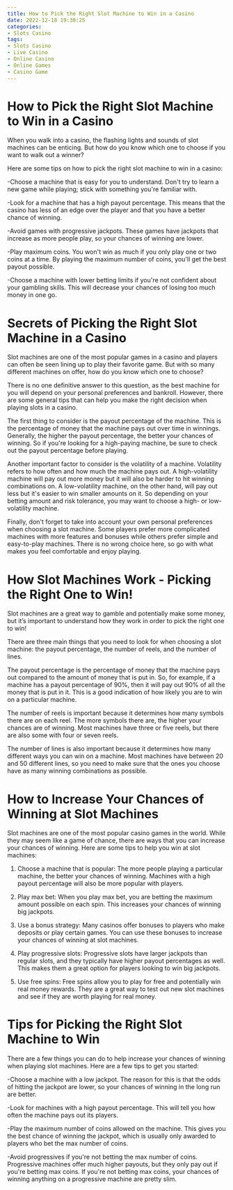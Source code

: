 ```yaml
---
title: How to Pick the Right Slot Machine to Win in a Casino 
date: 2022-12-18 19:30:25
categories:
- Slots Casino
tags:
- Slots Casino
- Live Casino
- Online Casino
- Online Games
- Casino Game
---
```



#  How to Pick the Right Slot Machine to Win in a Casino 

When you walk into a casino, the flashing lights and sounds of slot machines can be enticing. But how do you know which one to choose if you want to walk out a winner? 

Here are some tips on how to pick the right slot machine to win in a casino:

-Choose a machine that is easy for you to understand. Don't try to learn a new game while playing; stick with something you're familiar with.

-Look for a machine that has a high payout percentage. This means that the casino has less of an edge over the player and that you have a better chance of winning.

-Avoid games with progressive jackpots. These games have jackpots that increase as more people play, so your chances of winning are lower.

-Play maximum coins. You won't win as much if you only play one or two coins at a time. By playing the maximum number of coins, you'll get the best payout possible.

-Choose a machine with lower betting limits if you're not confident about your gambling skills. This will decrease your chances of losing too much money in one go.

#  Secrets of Picking the Right Slot Machine in a Casino 

Slot machines are one of the most popular games in a casino and players can often be seen lining up to play their favorite game. But with so many different machines on offer, how do you know which one to choose?

There is no one definitive answer to this question, as the best machine for you will depend on your personal preferences and bankroll. However, there are some general tips that can help you make the right decision when playing slots in a casino.

The first thing to consider is the payout percentage of the machine. This is the percentage of money that the machine pays out over time in winnings. Generally, the higher the payout percentage, the better your chances of winning. So if you're looking for a high-paying machine, be sure to check out the payout percentage before playing.

Another important factor to consider is the volatility of a machine. Volatility refers to how often and how much the machine pays out. A high-volatility machine will pay out more money but it will also be harder to hit winning combinations on. A low-volatility machine, on the other hand, will pay out less but it's easier to win smaller amounts on it. So depending on your betting amount and risk tolerance, you may want to choose a high- or low-volatility machine.

Finally, don't forget to take into account your own personal preferences when choosing a slot machine. Some players prefer more complicated machines with more features and bonuses while others prefer simple and easy-to-play machines. There is no wrong choice here, so go with what makes you feel comfortable and enjoy playing.

#  How Slot Machines Work - Picking the Right One to Win! 

Slot machines are a great way to gamble and potentially make some money, but it’s important to understand how they work in order to pick the right one to win!

There are three main things that you need to look for when choosing a slot machine: the payout percentage, the number of reels, and the number of lines.

The payout percentage is the percentage of money that the machine pays out compared to the amount of money that is put in. So, for example, if a machine has a payout percentage of 90%, then it will pay out 90% of all the money that is put in it. This is a good indication of how likely you are to win on a particular machine.

The number of reels is important because it determines how many symbols there are on each reel. The more symbols there are, the higher your chances are of winning. Most machines have three or five reels, but there are also some with four or seven reels.

The number of lines is also important because it determines how many different ways you can win on a machine. Most machines have between 20 and 50 different lines, so you need to make sure that the ones you choose have as many winning combinations as possible.

#  How to Increase Your Chances of Winning at Slot Machines 

Slot machines are one of the most popular casino games in the world. While they may seem like a game of chance, there are ways that you can increase your chances of winning. Here are some tips to help you win at slot machines:

1. Choose a machine that is popular: The more people playing a particular machine, the better your chances of winning. Machines with a high payout percentage will also be more popular with players.

2. Play max bet: When you play max bet, you are betting the maximum amount possible on each spin. This increases your chances of winning big jackpots.

3. Use a bonus strategy: Many casinos offer bonuses to players who make deposits or play certain games. You can use these bonuses to increase your chances of winning at slot machines.

4. Play progressive slots: Progressive slots have larger jackpots than regular slots, and they typically have higher payout percentages as well. This makes them a great option for players looking to win big jackpots.

5. Use free spins: Free spins allow you to play for free and potentially win real money rewards. They are a great way to test out new slot machines and see if they are worth playing for real money.

#  Tips for Picking the Right Slot Machine to Win

There are a few things you can do to help increase your chances of winning when playing slot machines. Here are a few tips to get you started:

-Choose a machine with a low jackpot. The reason for this is that the odds of hitting the jackpot are lower, so your chances of winning in the long run are better.

-Look for machines with a high payout percentage. This will tell you how often the machine pays out its players.

-Play the maximum number of coins allowed on the machine. This gives you the best chance of winning the jackpot, which is usually only awarded to players who bet the max number of coins.

-Avoid progressives if you're not betting the max number of coins. Progressive machines offer much higher payouts, but they only pay out if you're betting max coins. If you're not betting max coins, your chances of winning anything on a progressive machine are pretty slim.